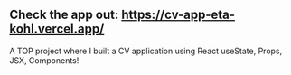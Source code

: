 ## Check the app out: https://cv-app-eta-kohl.vercel.app/

A TOP project where I built a CV application using React useState, Props, JSX, Components!
